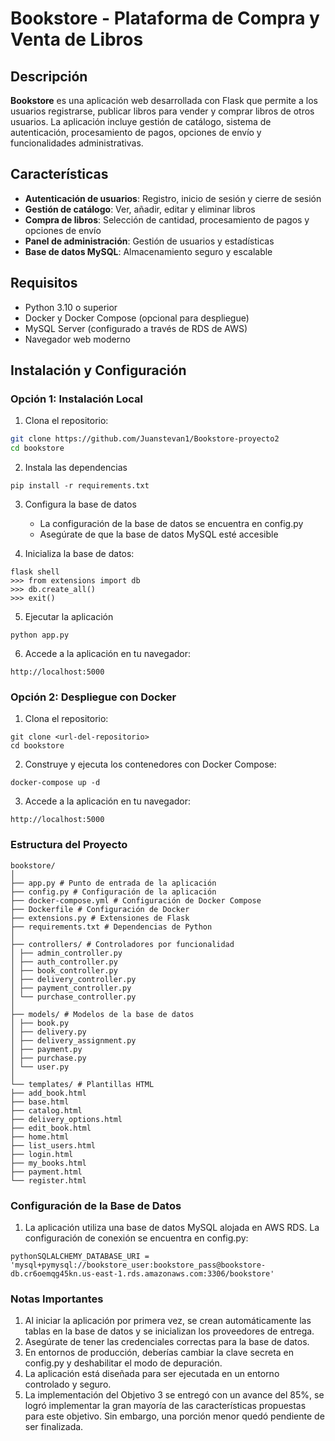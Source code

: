 # Bookstore - Plataforma de Compra y Venta de Libros

## Descripción

**Bookstore** es una aplicación web desarrollada con Flask que permite a los usuarios registrarse, publicar libros para vender y comprar libros de otros usuarios. La aplicación incluye gestión de catálogo, sistema de autenticación, procesamiento de pagos, opciones de envío y funcionalidades administrativas.

## Características

- **Autenticación de usuarios**: Registro, inicio de sesión y cierre de sesión  
- **Gestión de catálogo**: Ver, añadir, editar y eliminar libros  
- **Compra de libros**: Selección de cantidad, procesamiento de pagos y opciones de envío  
- **Panel de administración**: Gestión de usuarios y estadísticas  
- **Base de datos MySQL**: Almacenamiento seguro y escalable  

## Requisitos

- Python 3.10 o superior  
- Docker y Docker Compose (opcional para despliegue)  
- MySQL Server (configurado a través de RDS de AWS)  
- Navegador web moderno  

## Instalación y Configuración

### Opción 1: Instalación Local

1. Clona el repositorio:
```bash
git clone https://github.com/Juanstevan1/Bookstore-proyecto2
cd bookstore
```

2. Instala las dependencias
```
pip install -r requirements.txt
```
3. Configura la base de datos
   
   - La configuración de la base de datos se encuentra en config.py
   - Asegúrate de que la base de datos MySQL esté accesible

4. Inicializa la base de datos:

  ```
flask shell
>>> from extensions import db
>>> db.create_all()
>>> exit()
  ```

5. Ejecutar la aplicación

  ```
  python app.py
  ```

6. Accede a la aplicación en tu navegador:

```
http://localhost:5000
```

### Opción 2: Despliegue con Docker

1. Clona el repositorio:
   
 ```
git clone <url-del-repositorio>
cd bookstore
```

2. Construye y ejecuta los contenedores con Docker Compose:

```
docker-compose up -d
```

3. Accede a la aplicación en tu navegador:

```
http://localhost:5000
```

### Estructura del Proyecto
```
bookstore/
│
├── app.py # Punto de entrada de la aplicación
├── config.py # Configuración de la aplicación
├── docker-compose.yml # Configuración de Docker Compose
├── Dockerfile # Configuración de Docker
├── extensions.py # Extensiones de Flask
├── requirements.txt # Dependencias de Python
│
├── controllers/ # Controladores por funcionalidad
│ ├── admin_controller.py
│ ├── auth_controller.py
│ ├── book_controller.py
│ ├── delivery_controller.py
│ ├── payment_controller.py
│ └── purchase_controller.py
│
├── models/ # Modelos de la base de datos
│ ├── book.py
│ ├── delivery.py
│ ├── delivery_assignment.py
│ ├── payment.py
│ ├── purchase.py
│ └── user.py
│
└── templates/ # Plantillas HTML
├── add_book.html
├── base.html
├── catalog.html
├── delivery_options.html
├── edit_book.html
├── home.html
├── list_users.html
├── login.html
├── my_books.html
├── payment.html
└── register.html
```

### Configuración de la Base de Datos

1. La aplicación utiliza una base de datos MySQL alojada en AWS RDS. La configuración de conexión se encuentra en config.py:
```
pythonSQLALCHEMY_DATABASE_URI = 'mysql+pymysql://bookstore_user:bookstore_pass@bookstore-db.cr6oemqg45kn.us-east-1.rds.amazonaws.com:3306/bookstore'
```

### Notas Importantes

1. Al iniciar la aplicación por primera vez, se crean automáticamente las tablas en la base de datos y se inicializan los proveedores de entrega.
2. Asegúrate de tener las credenciales correctas para la base de datos.
3. En entornos de producción, deberías cambiar la clave secreta en config.py y deshabilitar el modo de depuración.
4. La aplicación está diseñada para ser ejecutada en un entorno controlado y seguro.
5. La implementación del Objetivo 3 se entregó con un avance del 85%, se logró implementar la gran mayoría de las características propuestas para este objetivo. Sin embargo, una porción menor quedó pendiente de ser finalizada.
